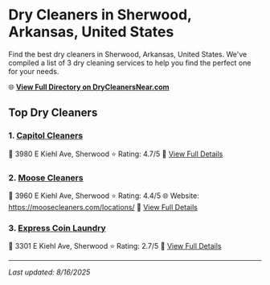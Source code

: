 # Dry Cleaners in Sherwood, Arkansas, United States

Find the best dry cleaners in Sherwood, Arkansas, United States. We've compiled a list of 3 dry cleaning services to help you find the perfect one for your needs.

🌐 **[View Full Directory on DryCleanersNear.com](https://drycleanersnear.com/city/US/Arkansas/Sherwood)**

## Top Dry Cleaners

### 1. [Capitol Cleaners](https://drycleanersnear.com/dryCleaner/686887336c86ac6c48acf32d/capitol-cleaners)
📍 3980 E Kiehl Ave, Sherwood
⭐ Rating: 4.7/5
🔗 [View Full Details](https://drycleanersnear.com/dryCleaner/686887336c86ac6c48acf32d/capitol-cleaners)

### 2. [Moose Cleaners](https://drycleanersnear.com/dryCleaner/6868872f6c86ac6c48acf2c6/moose-cleaners)
📍 3960 E Kiehl Ave, Sherwood
⭐ Rating: 4.4/5
🌐 Website: https://moosecleaners.com/locations/
🔗 [View Full Details](https://drycleanersnear.com/dryCleaner/6868872f6c86ac6c48acf2c6/moose-cleaners)

### 3. [Express Coin Laundry](https://drycleanersnear.com/dryCleaner/6868875a6c86ac6c48acf55f/express-coin-laundry)
📍 3301 E Kiehl Ave, Sherwood
⭐ Rating: 2.7/5
🔗 [View Full Details](https://drycleanersnear.com/dryCleaner/6868875a6c86ac6c48acf55f/express-coin-laundry)


---

*Last updated: 8/16/2025*
